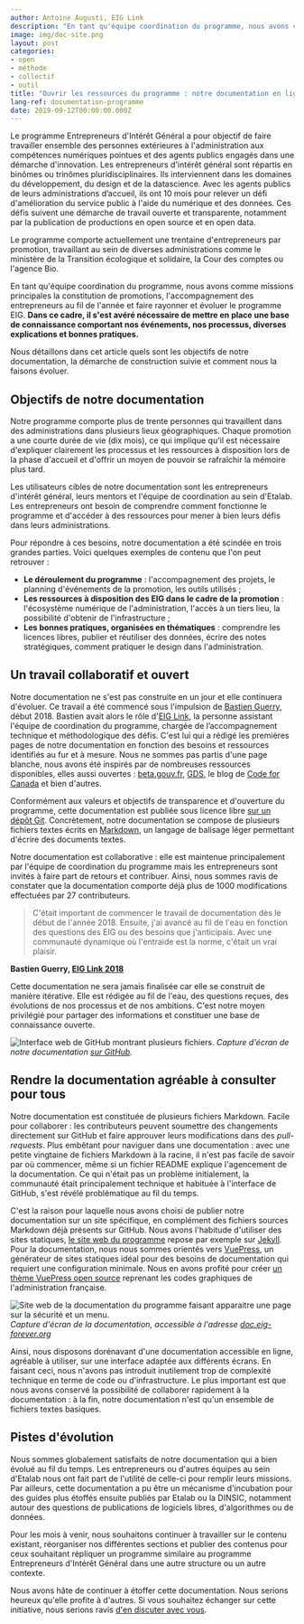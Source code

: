 ```yaml
---
author: Antoine Augusti, EIG Link
description: "En tant qu'équipe coordination du programme, nous avons comme missions principales la constitution de promotions, l'accompagnement des entrepreneurs au fil de l'année, faire rayonner et évoluer le programme EIG. Il s'est avéré nécessaire de mettre en place une base de connaissance comportant nos événements, nos processus, diverses explications et bonnes pratiques. Nous détaillons dans cet article quels sont les objectifs de notre documentation, la démarche de construction suivie et comment nous la faisons évoluer."
image: img/doc-site.png
layout: post
categories:
- open
- méthode
- collectif
- outil
title: "Ouvrir les ressources du programme : notre documentation en ligne"
lang-ref: documentation-programme
date: 2019-09-12T00:00:00.000Z
---
```


Le programme Entrepreneurs d'Intérêt Général a pour objectif de faire travailler ensemble des personnes extérieures à l'administration aux compétences numériques pointues et des agents publics engagés dans une démarche d'innovation. Les entrepreneurs d'intérêt général sont répartis en binômes ou trinômes pluridisciplinaires. Ils interviennent dans les domaines du développement, du design et de la datascience. Avec les agents publics de leurs administrations d’accueil, ils ont 10 mois pour relever un défi d'amélioration du service public à l'aide du numérique et des données. Ces défis suivent une démarche de travail ouverte et transparente, notamment par la publication de productions en open source et en open data.

Le programme comporte actuellement une trentaine d'entrepreneurs par promotion, travaillant au sein de diverses administrations comme le ministère de la Transition écologique et solidaire, la Cour des comptes ou l'agence Bio.

En tant qu'équipe coordination du programme, nous avons comme missions principales la constitution de promotions, l'accompagnement des entrepreneurs au fil de l'année et faire rayonner et évoluer le programme EIG. **Dans ce cadre, il s'est avéré nécessaire de mettre en place une base de connaissance comportant nos événements, nos processus, diverses explications et bonnes pratiques.**

Nous détaillons dans cet article quels sont les objectifs de notre documentation, la démarche de construction suivie et comment nous la faisons évoluer.


## Objectifs de notre documentation

Notre programme comporte plus de trente personnes qui travaillent dans des administrations dans plusieurs lieux géographiques. Chaque promotion a une courte durée de vie (dix mois), ce qui implique qu'il est nécessaire d'expliquer clairement les processus et les ressources à disposition lors de la phase d'accueil et d'offrir un moyen de pouvoir se rafraîchir la mémoire plus tard.

Les utilisateurs cibles de notre documentation sont les entrepreneurs d'intérêt général, leurs mentors et l'équipe de coordination au sein d'Etalab. Les entrepreneurs ont besoin de comprendre comment fonctionne le programme et d'accéder à des ressources pour mener à bien leurs défis dans leurs administrations.

Pour répondre à ces besoins, notre documentation a été scindée en trois grandes parties. Voici quelques exemples de contenu que l'on peut retrouver :



* **Le déroulement du programme** : l'accompagnement des projets, le planning d'événements de la promotion, les outils utilisés ;
* **Les ressources à disposition des EIG dans le cadre de la promotion** : l'écosystème numérique de l'administration, l'accès à un tiers lieu, la possibilité d'obtenir de l'infrastructure ;
* **Les bonnes pratiques, organisées en thématiques** : comprendre les licences libres, publier et réutiliser des données, écrire des notes stratégiques, comment pratiquer le design dans l'administration.

## Un travail collaboratif et ouvert

Notre documentation ne s'est pas construite en un jour et elle continuera d'évoluer. Ce travail a été commencé sous l'impulsion de [Bastien Guerry](https://entrepreneur-interet-general.etalab.gouv.fr/communaute/2018/bastien-guerry.html), début 2018. Bastien avait alors le rôle d'[EIG Link](https://entrepreneur-interet-general.etalab.gouv.fr/defis/2018/eiglink.html), la personne assistant l'équipe de coordination du programme, chargée de l’accompagnement technique et méthodologique des défis. C'est lui qui a rédigé les premières pages de notre documentation en fonction des besoins et ressources identifiés au fur et à mesure. Nous ne sommes pas partis d'une page blanche, nous avons été inspirés par de nombreuses ressources disponibles, elles aussi ouvertes : [beta.gouv.fr](https://beta.gouv.fr/), [GDS](https://www.gov.uk/government/organisations/government-digital-service), le blog de [Code for Canada](https://medium.com/code-for-canada) et bien d'autres.

Conformément aux valeurs et objectifs de transparence et d'ouverture du programme, cette documentation est publiée sous licence libre [sur un dépôt Git](https://github.com/entrepreneur-interet-general/eig-link). Concrètement, notre documentation se compose de plusieurs fichiers textes écrits en [Markdown](https://fr.wikipedia.org/wiki/Markdown), un langage de balisage léger permettant d'écrire des documents textes.

Notre documentation est collaborative : elle est maintenue principalement par l'équipe de coordination du programme mais les entrepreneurs sont invités à faire part de retours et contribuer. Ainsi, nous sommes ravis de constater que la documentation comporte déjà plus de 1000 modifications effectuées par 27 contributeurs.


> C'était important de commencer le travail de documentation dès le début de l'année 2018.  Ensuite, j'ai avancé au fil de l'eau en fonction des questions des EIG ou des besoins que j'anticipais. Avec une communauté dynamique où l'entraide est la norme, c'était un vrai plaisir.

**Bastien Guerry, [EIG Link 2018](https://entrepreneur-interet-general.etalab.gouv.fr/defis/2018/eiglink.html)**

Cette documentation ne sera jamais finalisée car elle se construit de manière itérative. Elle est rédigée au fil de l'eau, des questions reçues, des évolutions de nos processus et de nos ambitions. C'est notre moyen privilégié pour partager des informations et constituer une base de connaissance ouverte.

![Interface web de GitHub montrant plusieurs fichiers.](/img/blog/doc-github.png)
_Capture d'écran de notre documentation [sur GitHub](https://github.com/entrepreneur-interet-general/eig-link)._


## Rendre la documentation agréable à consulter pour tous

Notre documentation est constituée de plusieurs fichiers Markdown. Facile pour collaborer : les contributeurs peuvent soumettre des changements directement sur GitHub et faire approuver leurs modifications dans des _pull-requests_. Plus embêtant pour naviguer dans une documentation : avec une petite vingtaine de fichiers Markdown à la racine, il n'est pas facile de savoir par où commencer, même si un fichier README explique l'agencement de la documentation. Ce qui n'était pas un problème initialement, la communauté était principalement technique et habituée à l'interface de GitHub, s'est révélé problématique au fil du temps.

C'est la raison pour laquelle nous avons choisi de publier notre documentation sur un site spécifique, en complément des fichiers sources Markdown déjà présents sur GitHub. Nous avons l'habitude d'utiliser des sites statiques, [le site web du programme](https://entrepreneur-interet-general.etalab.gouv.fr/) repose par exemple sur [Jekyll](https://jekyllrb.com). Pour la documentation, nous nous sommes orientés vers [VuePress](https://vuepress.vuejs.org), un générateur de sites statiques idéal pour des besoins de documentation qui requiert une configuration minimale. Nous en avons profité pour créer [un thème VuePress open source](https://vuepress-gouv-fr-demo.eig-forever.org) reprenant les codes graphiques de l'administration française.


![Site web de la documentation du programme faisant apparaitre une page sur la sécurité et un menu.](/img/blog/doc-site.png)
_Capture d'écran de la documentation, accessible à l'adresse [doc.eig-forever.org](https://doc.eig-forever.org)_

Ainsi, nous disposons dorénavant d'une documentation accessible en ligne, agréable à utiliser, sur une interface adaptée aux différents écrans. En faisant ceci, nous n'avons pas introduit inutilement trop de complexité technique en terme de code ou d'infrastructure. Le plus important est que nous avons conservé la possibilité de collaborer rapidement à la documentation : à la fin, notre documentation n'est qu'un ensemble de fichiers textes basiques.


## Pistes d'évolution

Nous sommes globalement satisfaits de notre documentation qui a bien évolué au fil du temps. Les entrepreneurs ou d'autres équipes au sein d'Etalab nous ont fait part de l'utilité de celle-ci pour remplir leurs missions. Par ailleurs, cette documentation a pu être un mécanisme d'incubation pour des guides plus étoffés ensuite publiés par Etalab ou la DINSIC, notamment autour des questions de publications de logiciels libres, d'algorithmes ou de données.

Pour les mois à venir, nous souhaitons continuer à travailler sur le contenu existant, réorganiser nos différentes sections et publier des contenus pour ceux souhaitant répliquer un programme similaire au programme Entrepreneurs d'Intérêt Général dans une autre structure ou un autre contexte.

Nous avons hâte de continuer à étoffer cette documentation. Nous serions heureux qu'elle profite à d'autres. Si vous souhaitez échanger sur cette initiative, nous serions ravis [d'en discuter avec vous](https://entrepreneur-interet-general.etalab.gouv.fr/contact.html).
